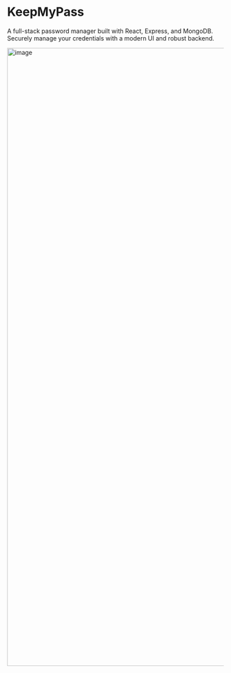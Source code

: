 # KeepMyPass
A full-stack password manager built with React, Express, and MongoDB. Securely manage your credentials with a modern UI and robust backend.


<img width="1440" alt="image" src="https://github.com/user-attachments/assets/63980e15-ec68-467f-9981-7d285c6699e2" />
